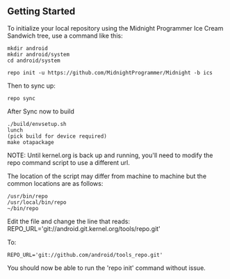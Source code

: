 Getting Started
---------------

To initialize your local repository using the Midnight Programmer Ice Cream Sandwich tree, use a command like this:

    mkdir android
    mkdir android/system
    cd android/system

    repo init -u https://github.com/MidnightProgrammer/Midnight -b ics

Then to sync up:

    repo sync

After Sync now to build

    ./build/envsetup.sh
    lunch 
    (pick build for device required)
    make otapackage

NOTE:
Until kernel.org is back up and running, you'll need to modify the repo command script to use a different url.

The location of the script may differ from machine to machine but the common locations are as follows:

    /usr/bin/repo
    /usr/local/bin/repo
    ~/bin/repo

Edit the file and change the line that reads:
    REPO_URL='git://android.git.kernel.org/tools/repo.git'

To:

    REPO_URL='git://github.com/android/tools_repo.git'

You should now be able to run the 'repo init' command without issue.

